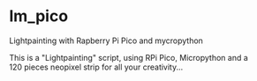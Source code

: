 # lm_pico
Lightpainting with Rapberry Pi Pico and mycropython

This is a "Lightpainting" script, using RPi Pico, Micropython and a          
120 pieces neopixel strip for all your creativity... 
